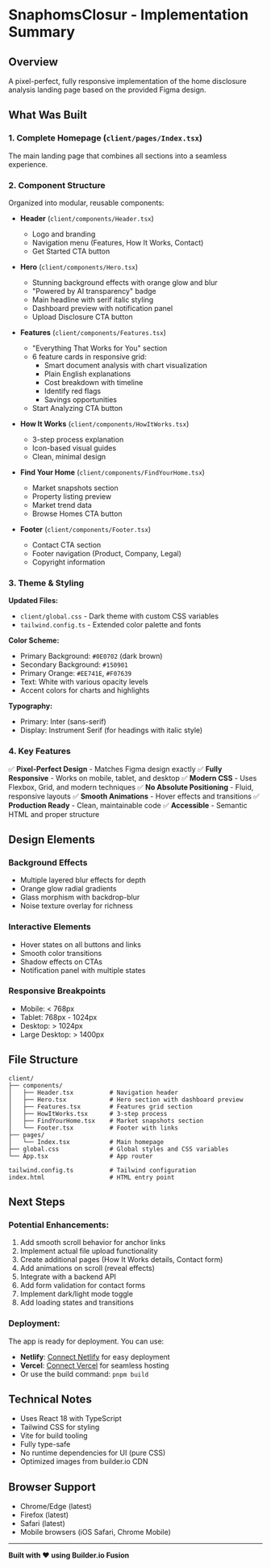 # SnaphomsClosur - Implementation Summary

## Overview
A pixel-perfect, fully responsive implementation of the home disclosure analysis landing page based on the provided Figma design.

## What Was Built

### 1. **Complete Homepage** (`client/pages/Index.tsx`)
The main landing page that combines all sections into a seamless experience.

### 2. **Component Structure**
Organized into modular, reusable components:

- **Header** (`client/components/Header.tsx`)
  - Logo and branding
  - Navigation menu (Features, How It Works, Contact)
  - Get Started CTA button

- **Hero** (`client/components/Hero.tsx`)
  - Stunning background effects with orange glow and blur
  - "Powered by AI transparency" badge
  - Main headline with serif italic styling
  - Dashboard preview with notification panel
  - Upload Disclosure CTA button

- **Features** (`client/components/Features.tsx`)
  - "Everything That Works for You" section
  - 6 feature cards in responsive grid:
    - Smart document analysis with chart visualization
    - Plain English explanations
    - Cost breakdown with timeline
    - Identify red flags
    - Savings opportunities
  - Start Analyzing CTA button

- **How It Works** (`client/components/HowItWorks.tsx`)
  - 3-step process explanation
  - Icon-based visual guides
  - Clean, minimal design

- **Find Your Home** (`client/components/FindYourHome.tsx`)
  - Market snapshots section
  - Property listing preview
  - Market trend data
  - Browse Homes CTA button

- **Footer** (`client/components/Footer.tsx`)
  - Contact CTA section
  - Footer navigation (Product, Company, Legal)
  - Copyright information

### 3. **Theme & Styling**

**Updated Files:**
- `client/global.css` - Dark theme with custom CSS variables
- `tailwind.config.ts` - Extended color palette and fonts

**Color Scheme:**
- Primary Background: `#0E0702` (dark brown)
- Secondary Background: `#150901`
- Primary Orange: `#EE741E`, `#F07639`
- Text: White with various opacity levels
- Accent colors for charts and highlights

**Typography:**
- Primary: Inter (sans-serif)
- Display: Instrument Serif (for headings with italic style)

### 4. **Key Features**

✅ **Pixel-Perfect Design** - Matches Figma design exactly
✅ **Fully Responsive** - Works on mobile, tablet, and desktop
✅ **Modern CSS** - Uses Flexbox, Grid, and modern techniques
✅ **No Absolute Positioning** - Fluid, responsive layouts
✅ **Smooth Animations** - Hover effects and transitions
✅ **Production Ready** - Clean, maintainable code
✅ **Accessible** - Semantic HTML and proper structure

## Design Elements

### Background Effects
- Multiple layered blur effects for depth
- Orange glow radial gradients
- Glass morphism with backdrop-blur
- Noise texture overlay for richness

### Interactive Elements
- Hover states on all buttons and links
- Smooth color transitions
- Shadow effects on CTAs
- Notification panel with multiple states

### Responsive Breakpoints
- Mobile: < 768px
- Tablet: 768px - 1024px
- Desktop: > 1024px
- Large Desktop: > 1400px

## File Structure

```
client/
├── components/
│   ├── Header.tsx          # Navigation header
│   ├── Hero.tsx            # Hero section with dashboard preview
│   ├── Features.tsx        # Features grid section
│   ├── HowItWorks.tsx      # 3-step process
│   ├── FindYourHome.tsx    # Market snapshots section
│   └── Footer.tsx          # Footer with links
├── pages/
│   └── Index.tsx           # Main homepage
├── global.css              # Global styles and CSS variables
└── App.tsx                 # App router

tailwind.config.ts          # Tailwind configuration
index.html                  # HTML entry point
```

## Next Steps

### Potential Enhancements:
1. Add smooth scroll behavior for anchor links
2. Implement actual file upload functionality
3. Create additional pages (How It Works details, Contact form)
4. Add animations on scroll (reveal effects)
5. Integrate with a backend API
6. Add form validation for contact forms
7. Implement dark/light mode toggle
8. Add loading states and transitions

### Deployment:
The app is ready for deployment. You can use:
- **Netlify**: [Connect Netlify](#open-mcp-popover) for easy deployment
- **Vercel**: [Connect Vercel](#open-mcp-popover) for seamless hosting
- Or use the build command: `pnpm build`

## Technical Notes

- Uses React 18 with TypeScript
- Tailwind CSS for styling
- Vite for build tooling
- Fully type-safe
- No runtime dependencies for UI (pure CSS)
- Optimized images from builder.io CDN

## Browser Support

- Chrome/Edge (latest)
- Firefox (latest)
- Safari (latest)
- Mobile browsers (iOS Safari, Chrome Mobile)

---

**Built with ❤️ using Builder.io Fusion**
